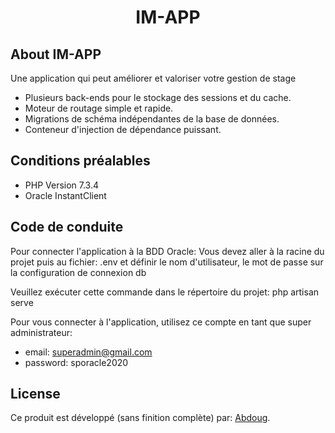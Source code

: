 <h1 align="center">
IM-APP
</h1>

## About IM-APP

Une application qui peut améliorer et valoriser votre gestion de stage

-   Plusieurs back-ends pour le stockage des sessions et du cache.
-   Moteur de routage simple et rapide.
-   Migrations de schéma indépendantes de la base de données.
-   Conteneur d'injection de dépendance puissant.

## Conditions préalables

-   PHP Version 7.3.4
-   Oracle InstantClient

## Code de conduite

Pour connecter l'application à la BDD Oracle: Vous devez aller à la racine du projet puis au fichier: .env et définir le nom d'utilisateur, le mot de passe sur la configuration de connexion db

Veuillez exécuter cette commande dans le répertoire du projet: php artisan serve

Pour vous connecter à l'application, utilisez ce compte en tant que super administrateur:

-   email: superadmin@gmail.com
-   password: sporacle2020

## License

Ce produit est développé (sans finition complète) par: [Abdoug](https://www.linkedin.com/in/abderrahmane-ougouag-772630191/).
